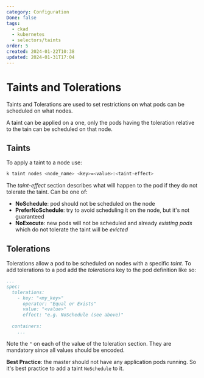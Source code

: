 ```yaml
---
category: Configuration
Done: false
tags:
  - ckad
  - kubernetes
  - selectors/taints
order: 5
created: 2024-01-22T10:38
updated: 2024-01-31T17:04
---
```

# Taints and Tolerations
Taints and Tolerations are used to set restrictions on what pods can be scheduled on what nodes.

A taint can be applied on a one, only the pods having the toleration relative to the tain can be scheduled on that node.

## Taints
To apply a taint to a node use:
```bash
k taint nodes <node_name> <key>=<value>:<taint-effect>
```
The *taint-effect* section describes what will happen to the pod if they do not tolerate the taint. Can be one of:
- **NoSchedule**: pod should not be scheduled on the node
- **PreferNoSchedule**: try to avoid scheduling it on the node, but it's not guaranteed
- **NoExecute**: new pods will not be scheduled and already *existing pods* which do not tolerate the taint will be *evicted*

## Tolerations
Tolerations allow a pod to be scheduled on nodes with a specific *taint*.
To add tolerations to a pod add the *tolerations* key to the pod definition like so:
```yaml
...
spec:
  tolerations:
    - key: "<my_key>"
      operator: "Equal or Exists"
      value: "<value>"
      effect: "e.g. NoSchedule (see above)"
      
  containers:
    ...
```

Note the `"` on each of the value of the toleration section. They are mandatory since all values should be encoded.

**Best Practice**: the master should not have any application pods running. So it's best practice to add a taint `NoSchedule` to it. 